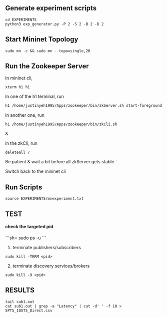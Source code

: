 ## Generate experiment scripts
```sh=
cd EXPERIMENTS
python3 exp_generator.py -P 2 -S 2 -B 2 -D 2
```

## Start Mininet Topology
```sh=
sudo mn -c && sudo mn --topo=single,20
```

## Run the Zookeeper Server

In mininet cli, 

```sh=
xterm h1 h1
```

In one of the h1 terminal, run
```sh
h1 /home/justinyeh1995/Apps/zookeeper/bin/zkServer.sh start-foreground 
```

In another one, run
```sh=
h1 /home/justinyeh1995/Apps/zookeeper/bin/zkCli.sh
```
& 

in the zkCli, run
```sh=
deleteall /
```

Be patient & wait a bit before all zkServer gets stable.`

Switch back to the mininet cli

## Run Scripts
```sh=
source EXPERIMENTS/mnexperiment.txt
```

## TEST 

<h4> check the targeted pid </h4>
```sh=
sudo ps -u
```  

1. terminate publishers/subscribers
```sh=
sudo kill -TERM <pid>
```

2. terminate discovery services/brokers
```sh=
sudo kill -9 <pid>
```

## RESULTS
```
tail sub1.out
cat sub1.out | grep -a "Latency" | cut -d' ' -f 10 > 5PT5_10ST5_Direct.csv
```
